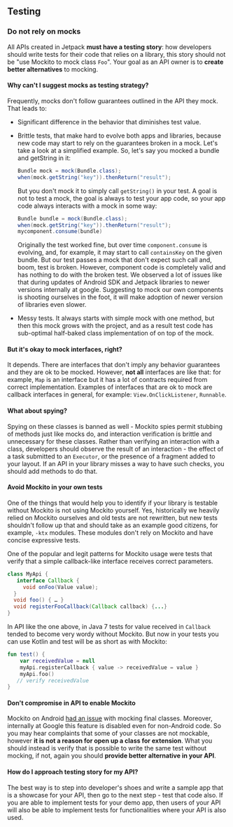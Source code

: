 ## Testing

### Do not rely on mocks

All APIs created in Jetpack **must have a testing story**: how developers should
write tests for their code that relies on a library, this story should not be
"use Mockito to mock class `Foo`". Your goal as an API owner is to **create
better alternatives** to mocking.

#### Why can't I suggest mocks as testing strategy?

Frequently, mocks don't follow guarantees outlined in the API they mock. That
leads to:

*   Significant difference in the behavior that diminishes test value.
*   Brittle tests, that make hard to evolve both apps and libraries, because new
    code may start to rely on the guarantees broken in a mock. Let's take a look
    at a simplified example. So, let's say you mocked a bundle and getString in
    it:

    ```java
    Bundle mock = mock(Bundle.class);
    when(mock.getString("key")).thenReturn("result");
    ```

    But you don't mock it to simply call `getString()` in your test. A goal is
    not to test a mock, the goal is always to test your app code, so your app
    code always interacts with a mock in some way:

    ```java
    Bundle bundle = mock(Bundle.class);
    when(mock.getString("key")).thenReturn("result");
    mycomponent.consume(bundle)
    ```

    Originally the test worked fine, but over time `component.consume` is
    evolving, and, for example, it may start to call `containsKey` on the given
    bundle. But our test passes a mock that don't expect such call and, boom,
    test is broken. However, component code is completely valid and has nothing
    to do with the broken test. We observed a lot of issues like that during
    updates of Android SDK and Jetpack libraries to newer versions internally at
    google. Suggesting to mock our own components is shooting ourselves in the
    foot, it will make adoption of newer version of libraries even slower.

*   Messy tests. It always starts with simple mock with one method, but then
    this mock grows with the project, and as a result test code has sub-optimal
    half-baked class implementation of on top of the mock.

#### But it's okay to mock interfaces, right?

It depends. There are interfaces that don't imply any behavior guarantees and
they are ok to be mocked. However, **not all** interfaces are like that: for
example, `Map` is an interface but it has a lot of contracts required from
correct implementation. Examples of interfaces that are ok to mock are callback
interfaces in general, for example: `View.OnClickListener`, `Runnable`.

#### What about spying?

Spying on these classes is banned as well - Mockito spies permit stubbing of
methods just like mocks do, and interaction verification is brittle and
unnecessary for these classes. Rather than verifying an interaction with a
class, developers should observe the result of an interaction - the effect of a
task submitted to an `Executor`, or the presence of a fragment added to your
layout. If an API in your library misses a way to have such checks, you should
add methods to do that.

#### Avoid Mockito in your own tests

One of the things that would help you to identify if your library is testable
without Mockito is not using Mockito yourself. Yes, historically we heavily
relied on Mockito ourselves and old tests are not rewritten, but new tests
shouldn't follow up that and should take as an example good citizens, for
example, `-ktx` modules. These modules don't rely on Mockito and have concise
expressive tests.

One of the popular and legit patterns for Mockito usage were tests that verify
that a simple callback-like interface receives correct parameters.

```java
class MyApi {
   interface Callback {
     void onFoo(Value value);
  }
  void foo() { … }
  void registerFooCallback(Callback callback) {...}
}
```

In API like the one above, in Java 7 tests for value received in `Callback`
tended to become very wordy without Mockito. But now in your tests you can use
Kotlin and test will be as short as with Mockito:

```kotlin
fun test() {
    var receivedValue = null
    myApi.registerCallback { value -> receivedValue = value }
    myApi.foo()
   // verify receivedValue
}
```

#### Don't compromise in API to enable Mockito

Mockito on Android
[had an issue](https://github.com/Mockito/Mockito/issues/1173) with mocking
final classes. Moreover, internally at Google this feature is disabled even for
non-Android code. So you may hear complaints that some of your classes are not
mockable, however **it is not a reason for open up a class for extension**. What
you should instead is verify that is possible to write the same test without
mocking, if not, again you should **provide better alternative in your API**.

#### How do I approach testing story for my API?

The best way is to step into developer's shoes and write a sample app that is a
showcase for your API, then go to the next step - test that code also. If you
are able to implement tests for your demo app, then users of your API will also
be able to implement tests for functionalities where your API is also used.
